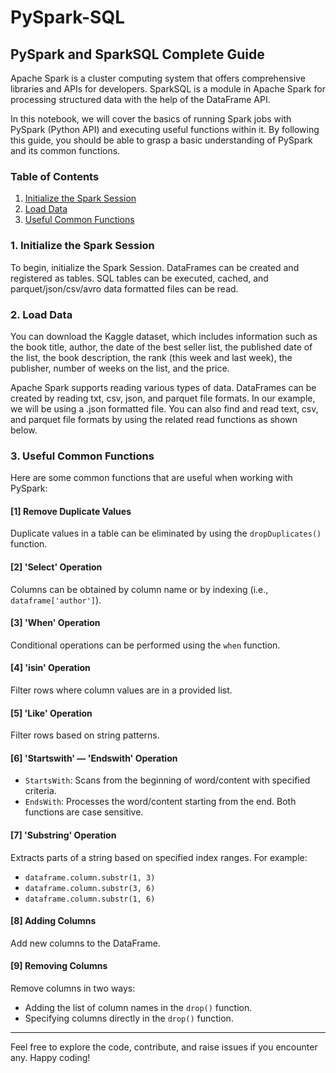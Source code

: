 # PySpark-SQL

## PySpark and SparkSQL Complete Guide

Apache Spark is a cluster computing system that offers comprehensive libraries and APIs for developers. SparkSQL is a module in Apache Spark for processing structured data with the help of the DataFrame API.

In this notebook, we will cover the basics of running Spark jobs with PySpark (Python API) and executing useful functions within it. By following this guide, you should be able to grasp a basic understanding of PySpark and its common functions.

### Table of Contents
1. [Initialize the Spark Session](#initialize-the-spark-session)
2. [Load Data](#load-data)
3. [Useful Common Functions](#useful-common-functions)

### 1. Initialize the Spark Session
To begin, initialize the Spark Session. DataFrames can be created and registered as tables. SQL tables can be executed, cached, and parquet/json/csv/avro data formatted files can be read.

### 2. Load Data
You can download the Kaggle dataset, which includes information such as the book title, author, the date of the best seller list, the published date of the list, the book description, the rank (this week and last week), the publisher, number of weeks on the list, and the price. 

Apache Spark supports reading various types of data. DataFrames can be created by reading txt, csv, json, and parquet file formats. In our example, we will be using a .json formatted file. You can also find and read text, csv, and parquet file formats by using the related read functions as shown below.

### 3. Useful Common Functions
Here are some common functions that are useful when working with PySpark:

#### [1] Remove Duplicate Values
Duplicate values in a table can be eliminated by using the `dropDuplicates()` function.

#### [2] 'Select' Operation
Columns can be obtained by column name or by indexing (i.e., `dataframe['author']`).

#### [3] 'When' Operation
Conditional operations can be performed using the `when` function.

#### [4] 'isin' Operation
Filter rows where column values are in a provided list.

#### [5] 'Like' Operation
Filter rows based on string patterns.

#### [6] 'Startswith' — 'Endswith' Operation
- `StartsWith`: Scans from the beginning of word/content with specified criteria.
- `EndsWith`: Processes the word/content starting from the end. Both functions are case sensitive.

#### [7] 'Substring' Operation
Extracts parts of a string based on specified index ranges. For example:
- `dataframe.column.substr(1, 3)`
- `dataframe.column.substr(3, 6)`
- `dataframe.column.substr(1, 6)`

#### [8] Adding Columns
Add new columns to the DataFrame.

#### [9] Removing Columns
Remove columns in two ways:
- Adding the list of column names in the `drop()` function.
- Specifying columns directly in the `drop()` function.

---

Feel free to explore the code, contribute, and raise issues if you encounter any. Happy coding!

